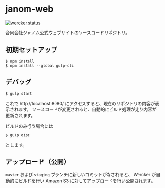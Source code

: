 janom-web
=========

[![wercker status](https://app.wercker.com/status/029ccfef3f0b1fafa5923d60e90cd79d/m/ "wercker status")](https://app.wercker.com/project/byKey/029ccfef3f0b1fafa5923d60e90cd79d)

合同会社ジャノム公式ウェブサイトのソースコードリポジトリ。



初期セットアップ
----------------

```
$ npm install
$ npm install --global gulp-cli
```



デバッグ
--------

```
$ gulp start
```

これで http://localhost:8080/ にアクセスすると、現在のリポジトリの内容が表示されます。
ソースコードが変更されると、自動的にビルド処理が走り内容が更新されます。

ビルドのみ行う場合には

```
$ gulp dist
```

とします。



アップロード（公開）
--------------------

`master` および `staging` ブランチに新しいコミットがなされると、
Wercker が自動的にビルドを行い Amazon S3 に対してアップロードを行い公開されます。



